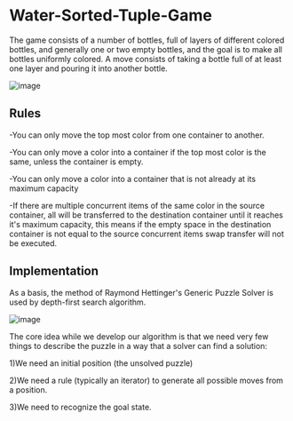 # Water-Sorted-Tuple-Game
The game consists of a number of bottles, full of layers of different colored bottles, and generally one or two empty bottles, and the goal is to make all bottles uniformly colored. A move consists of taking a bottle full of at least one layer and pouring it into another bottle. 

![image](https://github.com/hazalnurasma/sorted-tuple-game/assets/16530226/121dab6b-1648-4b6d-9311-170638b12e83)

Rules
------

-You can only move the top most color from one container to another.

-You can only move a color into a container if the top most color is the same, unless the container is empty.

-You can only move a color into a container that is not already at its maximum capacity

-If there are multiple concurrent items of the same color in the source container, all will be transferred to the destination container until it reaches it's maximum capacity, this means if the empty space in the destination container is not equal to the source concurrent items swap transfer will not be executed.

Implementation
------
As a basis, the method of Raymond Hettinger's Generic Puzzle Solver is used by depth-first search algorithm.

![image](https://github.com/hazalnurasma/sorted-tuple-game/assets/16530226/df61f0c7-a6fd-4fd6-99a7-822d88d11b2f)


The core idea while we develop our algorithm is that we need very few things to describe the puzzle in a way that a solver can find a solution:

1)We need an initial position (the unsolved puzzle)

2)We need a rule (typically an iterator) to generate all possible moves from a position.

3)We need to recognize the goal state.



